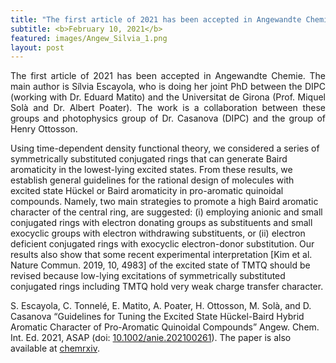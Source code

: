 ```yaml
---
title: "The first article of 2021 has been accepted in Angewandte Chemie"
subtitle: <b>February 10, 2021</b>
featured: images/Angew_Silvia_1.png
layout: post
---
```


<P ALIGN="justify"> The first article of 2021 has been accepted in Angewandte Chemie. The main author is Sílvia Escayola, who is doing her joint PhD between the DIPC (working with Dr. Eduard Matito) and the Universitat de Girona (Prof. Miquel Solà and Dr. Albert Poater). The work is a collaboration between these groups and photophysics group of Dr. Casanova (DIPC) and the group of Henry Ottosson.

Using time-dependent density functional theory, we considered a series of symmetrically substituted conjugated rings that can generate Baird aromaticity in the lowest-lying excited states. From these results, we establish general guidelines for the rational design of molecules with excited state Hückel or Baird aromaticity in pro-aromatic quinoidal compounds. Namely, two main strategies to promote a high Baird aromatic character of the central ring, are suggested: (i) employing anionic and small conjugated rings with electron donating groups as substituents and small exocyclic groups with electron withdrawing substituents, or (ii) electron deficient conjugated rings with exocyclic electron-donor substitution. Our results also show that some recent experimental interpretation [Kim et al. Nature Commun. 2019, 10, 4983] of the excited state of TMTQ should be revised because low-lying excitations of symmetrically substituted conjugated rings including TMTQ hold very weak charge transfer character.

S. Escayola, C. Tonnelé, E. Matito, A. Poater, H. Ottosson, M. Solà, and D. Casanova
“Guidelines for Tuning the Excited State Hückel-Baird Hybrid Aromatic Character of Pro-Aromatic Quinoidal Compounds”
Angew. Chem. Int. Ed. 2021, ASAP (doi: <a href="https://onlinelibrary.wiley.com/doi/10.1002/anie.202100261">10.1002/anie.202100261</a>). The paper is also available at <a href="https://chemrxiv.org/articles/preprint/Guidelines_for_Tuning_the_Excited_State_H_ckel-Baird_Hybrid_Aromatic_Character_of_Pro-Aromatic_Quinoidal_Compounds/13498515">chemrxiv</a>.</p>
